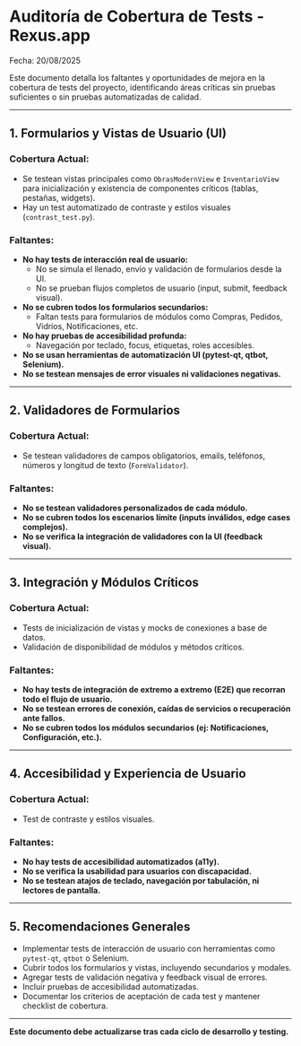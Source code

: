 # Auditoría de Cobertura de Tests - Rexus.app

Fecha: 20/08/2025

Este documento detalla los faltantes y oportunidades de mejora en la cobertura de tests del proyecto, identificando áreas críticas sin pruebas suficientes o sin pruebas automatizadas de calidad.

---

## 1. Formularios y Vistas de Usuario (UI)

### Cobertura Actual:
- Se testean vistas principales como `ObrasModernView` e `InventarioView` para inicialización y existencia de componentes críticos (tablas, pestañas, widgets).
- Hay un test automatizado de contraste y estilos visuales (`contrast_test.py`).

### Faltantes:
- **No hay tests de interacción real de usuario:**
  - No se simula el llenado, envío y validación de formularios desde la UI.
  - No se prueban flujos completos de usuario (input, submit, feedback visual).
- **No se cubren todos los formularios secundarios:**
  - Faltan tests para formularios de módulos como Compras, Pedidos, Vidrios, Notificaciones, etc.
- **No hay pruebas de accesibilidad profunda:**
  - Navegación por teclado, focus, etiquetas, roles accesibles.
- **No se usan herramientas de automatización UI (pytest-qt, qtbot, Selenium).**
- **No se testean mensajes de error visuales ni validaciones negativas.**

---

## 2. Validadores de Formularios

### Cobertura Actual:
- Se testean validadores de campos obligatorios, emails, teléfonos, números y longitud de texto (`FormValidator`).

### Faltantes:
- **No se testean validadores personalizados de cada módulo.**
- **No se cubren todos los escenarios límite (inputs inválidos, edge cases complejos).**
- **No se verifica la integración de validadores con la UI (feedback visual).**

---

## 3. Integración y Módulos Críticos

### Cobertura Actual:
- Tests de inicialización de vistas y mocks de conexiones a base de datos.
- Validación de disponibilidad de módulos y métodos críticos.

### Faltantes:
- **No hay tests de integración de extremo a extremo (E2E) que recorran todo el flujo de usuario.**
- **No se testean errores de conexión, caídas de servicios o recuperación ante fallos.**
- **No se cubren todos los módulos secundarios (ej: Notificaciones, Configuración, etc.).**

---

## 4. Accesibilidad y Experiencia de Usuario

### Cobertura Actual:
- Test de contraste y estilos visuales.

### Faltantes:
- **No hay tests de accesibilidad automatizados (a11y).**
- **No se verifica la usabilidad para usuarios con discapacidad.**
- **No se testean atajos de teclado, navegación por tabulación, ni lectores de pantalla.**

---

## 5. Recomendaciones Generales

- Implementar tests de interacción de usuario con herramientas como `pytest-qt`, `qtbot` o Selenium.
- Cubrir todos los formularios y vistas, incluyendo secundarios y modales.
- Agregar tests de validación negativa y feedback visual de errores.
- Incluir pruebas de accesibilidad automatizadas.
- Documentar los criterios de aceptación de cada test y mantener checklist de cobertura.

---

**Este documento debe actualizarse tras cada ciclo de desarrollo y testing.**
